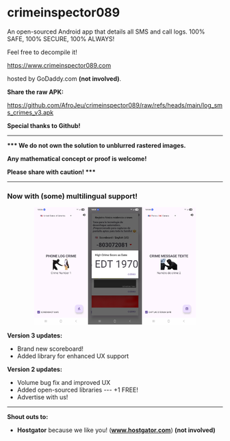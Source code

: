 # crimeinspector089
An open-sourced Android app that details all SMS and call logs.  100% SAFE, 100% SECURE, 100% ALWAYS!

Feel free to decompile it!

https://www.crimeinspector089.com

hosted by GoDaddy.com __(not involved)__.

__Share the raw APK:__

https://github.com/AfroJeu/crimeinspector089/raw/refs/heads/main/log_sms_crimes_v3.apk

__Special thanks to Github!__

---

__*** We do not own the solution to unblurred rastered images.__

__Any mathematical concept or proof is welcome!__

__Please share with caution! ***__

---

### Now with (some) multilingual support!

<p align ="center"><img src="screenshots/1.jpg" width="25%" height="25%"/><img src="screenshots/2.jpg" width="25%" height="25%"/><img src="screenshots/3.jpg" width="25%" height="25%"/></p>

__Version 3 updates:__ 

* Brand new scoreboard!
* Added library for enhanced UX support
  
__Version 2 updates:__ 

* Volume bug fix and improved UX
* Added open-sourced libraries --- +1 FREE!
* Advertise with us!

---

__Shout outs to:__

* __Hostgator__ because we like you! (__www.hostgator.com__) __(not involved)__
